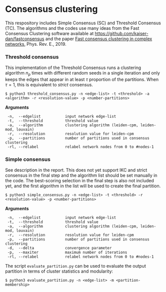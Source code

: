 # Consensus clustering

This respository includes Simple Consensus (SC) and Threshold Consensus (TC). The algorithms and the codes use many ideas from the Fast Consensus Clustering software available at https://github.com/kaiser-dan/fastconsensus and the paper [Fast consensus clustering in complex networks](https://arxiv.org/pdf/1902.04014.pdf), Phys. Rev. E., 2019.

### Threshold consensus
This implementation of the Threshold Consensus runs a clustering algorithm $n_p$ times with different random seeds in a single iteration and only keeps the edges that appear in at least $\tau$ proportion of the partitions. When $\tau=1$, this is equivalent to *strict* consensus.
```
$ python3 threshold_consensus.py -n <edge-list> -t <threshold> -a <algorithm> -r <resolution-value> -p <number-partitions>
```
**Arguments**
```
 -n,  --edgelist           input network edge-list
 -t,  --threshold          threshold value
 -a,  --algorithm          clustering algorithm (leiden-cpm, leiden-mod, louvain)
 -r,  --resolution         resolution value for leiden-cpm
 -p,  --partitions         number of partitions used in consensus clustering
 -rl, --relabel            relabel network nodes from 0 to #nodes-1
```
### Simple consensus
See description in the report. This does not yet support IKC and strict consensus in the final step and the algorithm list should be set manually in the code. The best-scoring selection in the final step is also not included yet, and the first algorithm in the list will be used to create the final partition.
```
$ python3 simple_consensus.py -n <edge-list> -t <threshold> -r <resolution-value> -p <number-partitions>
```
**Arguments**
```
 -n,  --edgelist           input network edge-list
 -t,  --threshold          threshold value
 -a,  --algorithm          clustering algorithm (leiden-cpm, leiden-mod, louvain)
 -r,  --resolution         resolution value for leiden-cpm
 -p,  --partitions         number of partitions used in consensus clustering
 -d,  --delta              convergence parameter
 -p,  --maxiter            maximum number of iterations
 -rl, --relabel            relabel network nodes from 0 to #nodes-1
```
The script `evaluate_partition.py` can be used to evaluate the output partition in terms of cluster statistics and modularity:
```
$ python3 evaluate_partition.py -n <edge-list> -m <partition-membership>
```

